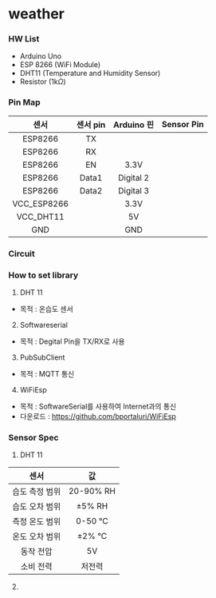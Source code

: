 # weather

### HW List
- Arduino Uno
- ESP 8266 (WiFi Module)
- DHT11 (Temperature and Humidity Sensor)
- Resistor (1k$\Omega$)


### Pin Map

| 센서 | 센서 pin | Arduino 핀| Sensor Pin |
|:--:|:--:|:--:|:--:|
|ESP8266|TX|||
|ESP8266|RX|||
|ESP8266|EN|3.3V||
|ESP8266|Data1|Digital 2||
|ESP8266|Data2|Digital 3||
|VCC_ESP8266||3.3V|
|VCC_DHT11||5V|
|GND||GND|




### Circuit






### How to set library
1. DHT 11
- 목적 : 온습도 센서

2. Softwareserial
- 목적 : Degital Pin을 TX/RX로 사용


3. PubSubClient
- 목적 : MQTT 통신

4. WiFiEsp
- 목적 : SoftwareSerial를 사용하여 Internet과의 통신
- 다운로드 : https://github.com/bportaluri/WiFiEsp
  

### Sensor Spec
1. DHT 11
   
| 센서 | 값 |
|:--:|:--:|
|습도 측정 범위 | 20-90% RH|
|습도 오차 범위 | ±5% RH|
|측정 온도 범위 | 0-50 °C|
|온도 오차 범위 | ±2% °C|
|동작 전압 | 5V|
|소비 전력 | 저전력|

2. 
